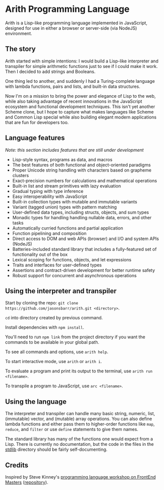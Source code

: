 # Arith Programming Language

Arith is a Lisp-like programming language implemented in JavaScript, designed for use in either a browser or server-side (via NodeJS) environment.

## The story

Arith started with simple intentions: I would build a Lisp-like interpreter and transpiler for simple arithmetic functions just to see if I could make it work. Then I decided to add strings and Booleans.

One thing led to another, and suddenly I had a Turing-complete language with lambda functions, pairs and lists, and built-in data structures.

Now I'm on a mission to bring the power and elegance of Lisp to the web, while also taking advantage of recent innovations in the JavaScript ecosystem and functional development techniques. This isn't yet another Scheme clone, but I hope to capture what makes languages like Scheme and Common Lisp special while also building elegant modern applications that are fun for developers too.

## Language features

_Note: this section includes features that are still under development_

- Lisp-style syntax, programs as data, and macros
- The best features of both functional and object-oriented paradigms
- Proper Unicode string handling with characters based on grapheme clusters
- Exact-precision numbers for calculations and mathematical operations
- Built-in list and stream primitives with lazy evaluation
- Gradual typing with type inference
- Easy interoperability with JavaScript
- Built-in collection types with mutable and immutable variants
- Variant (tagged union) types with pattern matching
- User-defined data types, including structs, objects, and sum types
- Monadic types for handling handling nullable data, errors, and other tasks
- Automatically curried functions and partial application
- Function pipelining and composition
- Direct access to DOM and web APIs (browser) and I/O and system APIs (NodeJS)
- Batteries-included standard library that includes a fully-featured set of functionality out of the box
- Lexical scoping for functions, objects, and let expressions
- Traits and interfaces for user-defined types
- Assertions and contract-driven development for better runtime safety
- Robust support for concurrent and asynchronous operations

## Using the interpreter and transpiler

Start by cloning the repo: `git clone https://github.com/jasonsbarr/arith.git <directory>`.

`cd` into directory created by previous command.

Install dependencies with `npm install`.

You'll need to run `npm link` from the project directory if you want the commands to be available in your global path.

To see all commands and options, use `arith help`.

To start interactive mode, use `arith` or `arith i`.

To evaluate a program and print its output to the terminal, use `arith run <filename>`.

To transpile a program to JavaScript, use `arc <filename>`.

## Using the language

The interpreter and transpiler can handle many basic string, numeric, list, (immutable) vector, and (mutable) array operations. You can also define lambda functions and either pass them to higher-order functions like `map`, `reduce`, and `filter` or use `define` statements to give them names.

The standard library has many of the functions one would expect from a Lisp. There is currently no documentation, but the code in the files in the [stdlib](./src/stdlib) directory should be fairly self-documenting.

## Credits

Inspired by Steve Kinney's [programming language workshop on FrontEnd Masters](https://frontendmasters.com/courses/programming-language/) ([repository](https://github.com/stevekinney/dropbear)).
